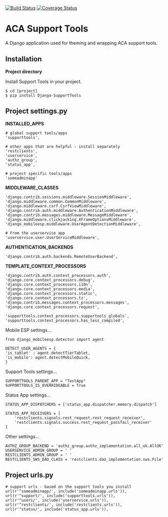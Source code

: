 [![Build Status](https://api.travis-ci.org/uw-it-aca/django-supporttools.svg?branch=master)](https://travis-ci.org/uw-it-aca/django-supporttools)
[![Coverage Status](https://coveralls.io/repos/uw-it-aca/django-supporttools/badge.png?branch=master)](https://coveralls.io/r/uw-it-aca/django-supporttools?branch=master)

ACA Support Tools
=================

A Django application used for theming and wrapping ACA support tools.

Installation
------------

**Project directory**

Install Support Tools in your project.

    $ cd [project]
    $ pip install Django-SupportTools
 
Project settings.py
------------------

**INSTALLED_APPS**

    # global support tools/apps
    'supporttools',

    # other apps that are helpful - install separately
    'restclients',
    'userservice',
    'authz_group',
    'status_app',
    
    # project specific tools/apps
    'someadminapp'

**MIDDLEWARE_CLASSES**
    
    'django.contrib.sessions.middleware.SessionMiddleware',
    'django.middleware.common.CommonMiddleware',
    'django.middleware.csrf.CsrfViewMiddleware',
    'django.contrib.auth.middleware.AuthenticationMiddleware',
    'django.contrib.messages.middleware.MessageMiddleware',
    'django.middleware.clickjacking.XFrameOptionsMiddleware',
    'django_mobileesp.middleware.UserAgentDetectionMiddleware',

    # From the userservice app
    'userservice.user.UserServiceMiddleware',

**AUTHENTICATION_BACKENDS**

    'django.contrib.auth.backends.RemoteUserBackend',

**TEMPLATE_CONTEXT_PROCESSORS**
    
    'django.contrib.auth.context_processors.auth',
    'django.core.context_processors.debug',
    'django.core.context_processors.i18n',
    'django.core.context_processors.media',
    'django.core.context_processors.static',
    'django.core.context_processors.tz',
    'django.contrib.messages.context_processors.messages',
    'django.core.context_processors.request',
    
    'supporttools.context_processors.supportools_globals',
    'supporttools.context_processors.has_less_compiled',

Mobile ESP settings...

    from django_mobileesp.detector import agent

    DETECT_USER_AGENTS = {
    'is_tablet' : agent.detectTierTablet,
    'is_mobile': agent.detectMobileQuick,
    }

Support Tools settings...

    SUPPORTTOOLS_PARENT_APP = "TestApp"
    SUPPORTTOOLS_IS_OVERRIDEABLE = True

Status App settings...

    STATUS_APP_DISPATCHERS = ['status_app.dispatcher.memory.dispatch']

    STATUS_APP_RECEIVERS = [
        'restclients.signals.rest_request.rest_request_receiver',
        'restclients.signals.success.rest_request_passfail_receiver'
    ]
    
Other settings...
    
    AUTHZ_GROUP_BACKEND = 'authz_group.authz_implementation.all_ok.AllOK'       
    USERSERVICE_ADMIN_GROUP = ' '
    RESTCLIENTS_ADMIN_GROUP = ' '
    RESTCLIENTS_SWS_DAO_CLASS = 'restclients.dao_implementation.sws.File'

Project urls.py
---------------
    # support urls - based on the support tools you install
    url(r'^someadminapp/', include('someadminapp.urls')),
    url(r'^support/', include('supporttools.urls')),
    url(r'^users/', include('userservice.urls')),
    url(r'^restclients/', include('restclients.urls')),
    url(r'^status/', include('status_app.urls')),
